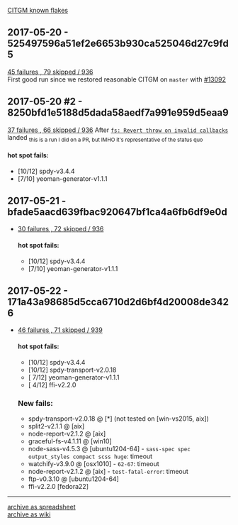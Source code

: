 [CITGM known flakes](https://github.com/nodejs/node/wiki/CITGM-know-flakes)

## 2017-05-20 - 525497596a51ef2e6653b930ca525046d27c9fd5
  [45 failures , 79 skipped / 936](https://ci.nodejs.org/view/Node.js-citgm/job/citgm-smoker/801/testReport/)  
  First good run since we restored reasonable CITGM on `master` with [#13092](https://github.com/nodejs/node/pull/13092)

## 2017-05-20 #2 - 8250bfd1e5188d5dada58aedf7a991e959d5eaa9
  [37 failures , 66 skipped / 936](https://ci.nodejs.org/view/Node.js-citgm/job/citgm-smoker/805/testReport/)
  After [`fs: Revert throw on invalid callbacks`](https://github.com/nodejs/node/pull/12976) landed
  <sub>this is a run I did on a PR, but IMHO it's representative of the status quo</sub>  
  #### hot spot fails:
  * [10/12] spdy-v3.4.4
  * [7/10] yeoman-generator-v1.1.1  


## 2017-05-21 - bfade5aacd639fbac920647bf1ca4a6fb6df9e0d
* [30 failures , 72 skipped / 936](https://ci.nodejs.org/view/Node.js-citgm/job/citgm-smoker/806/testReport/)  
  #### hot spot fails:
  * [10/12] spdy-v3.4.4
  * [7/10] yeoman-generator-v1.1.1


## 2017-05-22 - 171a43a98685d5cca6710d2d6bf4d20008de3426 
* [46 failures , 71 skipped / 939](https://ci.nodejs.org/job/citgm-smoker/811/testReport/)
  #### hot spot fails:
  * [10/12] spdy-v3.4.4
  * [10/12] spdy-transport-v2.0.18
  * [ 7/12] yeoman-generator-v1.1.1
  * [ 4/12] ffi-v2.2.0
  ### New fails:
  * spdy-transport-v2.0.18 @ [*] (not tested on [win-vs2015, aix])
  * split2-v2.1.1 @ [aix]
  * node-report-v2.1.2 @ [aix]
  * graceful-fs-v4.1.11 @ [win10]
  * node-sass-v4.5.3 @ [ubuntu1204-64] - `sass-spec spec output_styles compact scss huge`: timeout
  * watchify-v3.9.0 @ [osx1010] - `62-67`: timeout
  * node-report-v2.1.2 @ [aix] - `test-fatal-error`: timeout
  * ftp-v0.3.10 @ [ubuntu1204-64]
  * ffi-v2.2.0 [fedora22]
---

[archive as spreadsheet](https://docs.google.com/spreadsheets/d/1VimEU1-gQ4aOIZxGGRqD8XVeriMUrM7nzBKgxxLQYlc/pubhtml)  
[archive as wiki](https://github.com/nodejs/node/wiki/CITGM-results-table)
